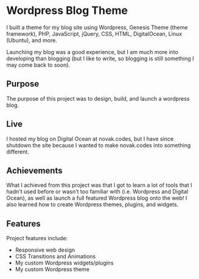 # Wordpress Blog Theme
I built a theme for my blog site using Wordpress, Genesis Theme (theme framework), PHP, JavaScript, jQuery, CSS, HTML, DigitalOcean, Linux (Ubuntu), and more.

Launching my blog was a good experience, but I am much more into developing than blogging (but I like to write, so blogging is still something I may come back to soon).

## Purpose
The purpose of this project was to design, build, and launch a wordpress blog.

## Live
I hosted my blog on Digital Ocean at novak.codes, but I have since shutdown the site because I wanted to make novak.codes into something different.

## Achievements
What I achieved from this project was that I got to learn a lot of tools that I hadn't used before or wasn't too familiar with (i.e. Wordpress and Digital Ocean), as well as launch a full featured Wordpress blog onto the web! I also learned how to create Wordpress themes, plugins, and widgets.

## Features
Project features include:
- Responsive web design
- CSS Transitions and Animations
- My custom Wordpress widgets/plugins
- My custom Wordpress theme
